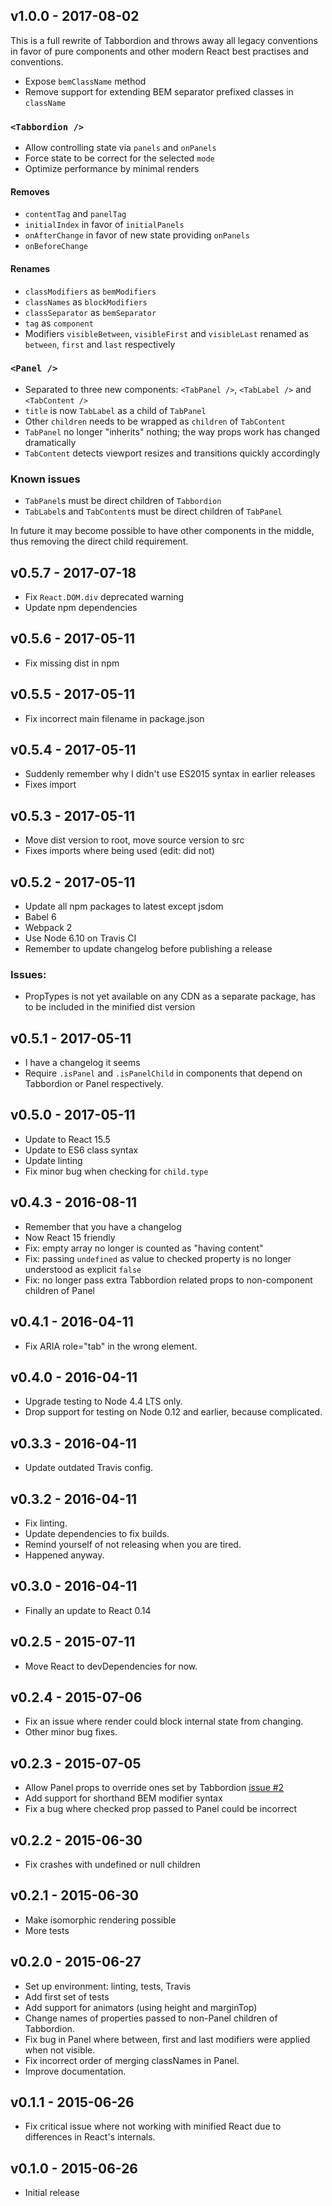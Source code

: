 ## v1.0.0 - 2017-08-02

This is a full rewrite of Tabbordion and throws away all legacy conventions in favor of pure components and other modern
React best practises and conventions.

- Expose `bemClassName` method
- Remove support for extending BEM separator prefixed classes in `className`

### `<Tabbordion />`

- Allow controlling state via `panels` and `onPanels`
- Force state to be correct for the selected `mode`
- Optimize performance by minimal renders

#### Removes
- `contentTag` and `panelTag`
- `initialIndex` in favor of `initialPanels`
- `onAfterChange` in favor of new state providing `onPanels`
- `onBeforeChange`

#### Renames

- `classModifiers` as `bemModifiers`
- `classNames` as `blockModifiers`
- `classSeparator` as `bemSeparator`
- `tag` as `component`
- Modifiers `visibleBetween`, `visibleFirst` and `visibleLast` renamed as `between`, `first` and `last` respectively

### `<Panel />`

- Separated to three new components: `<TabPanel />`, `<TabLabel />` and `<TabContent />`
- `title` is now `TabLabel` as a child of `TabPanel`
- Other `children` needs to be wrapped as `children` of `TabContent`
- `TabPanel` no longer "inherits" nothing; the way props work has changed dramatically
- `TabContent` detects viewport resizes and transitions quickly accordingly

### Known issues

- `TabPanel`s must be direct children of `Tabbordion`
- `TabLabel`s and `TabContent`s must be direct children of `TabPanel`

In future it may become possible to have other components in the middle, thus removing the direct child requirement.


## v0.5.7 - 2017-07-18
- Fix `React.DOM.div` deprecated warning
- Update npm dependencies


## v0.5.6 - 2017-05-11
- Fix missing dist in npm


## v0.5.5 - 2017-05-11
- Fix incorrect main filename in package.json


## v0.5.4 - 2017-05-11
- Suddenly remember why I didn't use ES2015 syntax in earlier releases
- Fixes import


## v0.5.3 - 2017-05-11
- Move dist version to root, move source version to src
- Fixes imports where being used (edit: did not)


## v0.5.2 - 2017-05-11
- Update all npm packages to latest except jsdom
- Babel 6
- Webpack 2
- Use Node 6.10 on Travis CI
- Remember to update changelog before publishing a release

### Issues:
- PropTypes is not yet available on any CDN as a separate package, has to be included in the minified dist version


## v0.5.1 - 2017-05-11
- I have a changelog it seems
- Require `.isPanel` and `.isPanelChild` in components that depend on Tabbordion or Panel respectively.


## v0.5.0 - 2017-05-11
- Update to React 15.5
- Update to ES6 class syntax
- Update linting
- Fix minor bug when checking for `child.type`


## v0.4.3 - 2016-08-11
- Remember that you have a changelog
- Now React 15 friendly
- Fix: empty array no longer is counted as "having content"
- Fix: passing `undefined` as value to checked property is no longer understood as explicit `false`
- Fix: no longer pass extra Tabbordion related props to non-component children of Panel


## v0.4.1 - 2016-04-11
- Fix ARIA role="tab" in the wrong element.


## v0.4.0 - 2016-04-11
- Upgrade testing to Node 4.4 LTS only.
- Drop support for testing on Node 0.12 and earlier, because complicated.


## v0.3.3 - 2016-04-11
- Update outdated Travis config.


## v0.3.2 - 2016-04-11
- Fix linting.
- Update dependencies to fix builds.
- Remind yourself of not releasing when you are tired.
- Happened anyway.


## v0.3.0 - 2016-04-11
- Finally an update to React 0.14


## v0.2.5 - 2015-07-11

- Move React to devDependencies for now.


## v0.2.4 - 2015-07-06

- Fix an issue where render could block internal state from changing.
- Other minor bug fixes.


## v0.2.3 - 2015-07-05

- Allow Panel props to override ones set by Tabbordion [issue #2](https://github.com/Merri/react-tabbordion/issues/2)
- Add support for shorthand BEM modifier syntax
- Fix a bug where checked prop passed to Panel could be incorrect


## v0.2.2 - 2015-06-30

- Fix crashes with undefined or null children


## v0.2.1 - 2015-06-30

- Make isomorphic rendering possible
- More tests


## v0.2.0 - 2015-06-27

- Set up environment: linting, tests, Travis
- Add first set of tests
- Add support for animators (using height and marginTop)
- Change names of properties passed to non-Panel children of Tabbordion.
- Fix bug in Panel where between, first and last modifiers were applied when not visible.
- Fix incorrect order of merging classNames in Panel.
- Improve documentation.


## v0.1.1 - 2015-06-26

- Fix critical issue where not working with minified React due to differences in React's internals.


## v0.1.0 - 2015-06-26

- Initial release
